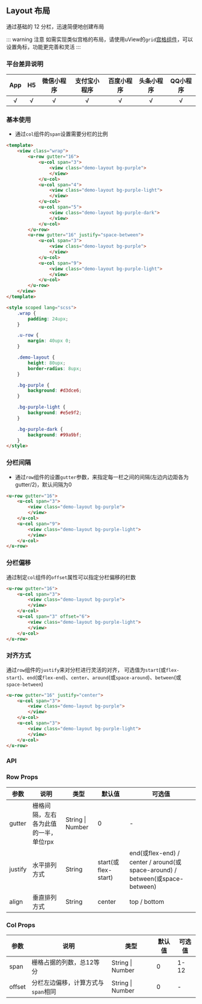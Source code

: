 ## Layout 布局

通过基础的 12 分栏，迅速简便地创建布局  

::: warning 注意
如需实现类似宫格的布局，请使用uView的`grid`[宫格组件](/components/grid.html)，可以设置角标，功能更完善和灵活
:::

### 平台差异说明

|App|H5|微信小程序|支付宝小程序|百度小程序|头条小程序|QQ小程序|
|:-:|:-:|:-:|:-:|:-:|:-:|:-:|
|√|√|√|√|√|√|√|

### 基本使用

- 通过`col`组件的`span`设置需要分栏的比例

```html
<template>
	<view class="wrap">
		<u-row gutter="16">
			<u-col span="3">
				<view class="demo-layout bg-purple">
				</view>
			</u-col>
			<u-col span="4">
				<view class="demo-layout bg-purple-light">
				</view>
			</u-col>
			<u-col span="5">
				<view class="demo-layout bg-purple-dark">
				</view>
			</u-col>
		</u-row>
		<u-row gutter="16" justify="space-between">
			<u-col span="3">
				<view class="demo-layout bg-purple">
				</view>
			</u-col>
			<u-col span="9">
				<view class="demo-layout bg-purple-light">
				</view>
			</u-col>
		</u-row>
	</view>
</template>

<style scoped lang="scss">
	.wrap {
		padding: 24upx;
	}

	.u-row {
		margin: 40upx 0;
	}

	.demo-layout {
		height: 80upx;
		border-radius: 8upx;
	}

	.bg-purple {
		background: #d3dce6;
	}

	.bg-purple-light {
		background: #e5e9f2;
	}

	.bg-purple-dark {
		background: #99a9bf;
	}
</style>
```

### 分栏间隔

- 通过`row`组件的设置`gutter`参数，来指定每一栏之间的间隔(左边内边距各为gutter/2)，默认间隔为0

```html
<u-row gutter="16">
	<u-col span="3">
		<view class="demo-layout bg-purple">
		</view>
	</u-col>
	<u-col span="9">
		<view class="demo-layout bg-purple-light">
		</view>
	</u-col>
</u-row>
```

### 分栏偏移

通过制定`col`组件的`offset`属性可以指定分栏偏移的栏数

```html
<u-row gutter="16">
	<u-col span="3">
		<view class="demo-layout bg-purple">
		</view>
	</u-col>
	<u-col span="3" offset="6">
		<view class="demo-layout bg-purple-light">
		</view>
	</u-col>
</u-row>
```

### 对齐方式

通过`row`组件的`justify`来对分栏进行灵活的对齐，
可选值为`start`(或`flex-start`)、`end`(或`flex-end`)、`center`、`around`(或`space-around`)、`between`(或`space-between`)

```html
<u-row gutter="16" justify="center">
	<u-col span="3">
		<view class="demo-layout bg-purple">
		</view>
	</u-col>
	<u-col span="3">
		<view class="demo-layout bg-purple-light">
		</view>
	</u-col>
</u-row>
```

### API

### Row Props

| 参数          | 说明            | 类型            | 默认值             |  可选值   |
|-------------  |---------------- |---------------|------------------ |-------- |
| gutter | 栅格间隔，左右各为此值的一半，单位rpx  | String \| Number | 0 | - |
| justify | 水平排列方式  | String | start(或flex-start) | end(或flex-end) / center / around(或space-around) / between(或space-between) |
| align | 垂直排列方式 | String | center | top / bottom |

### Col Props

| 参数          | 说明            | 类型            | 默认值             |  可选值   |
|-------------  |---------------- |---------------|------------------ |-------- |
| span | 栅格占据的列数，总12等分  | String \| Number | 0 | 1-12 |
| offset | 分栏左边偏移，计算方式与`span`相同  | String \| Number | 0 | - |

